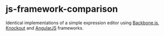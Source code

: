 js-framework-comparison
=======================


Identical implementations of a simple expression editor using [Backbone.js](http://backbonejs.org/), [Knockout](http://knockoutjs.com/) and [AngularJS](http://angularjs.org/) frameworks.
